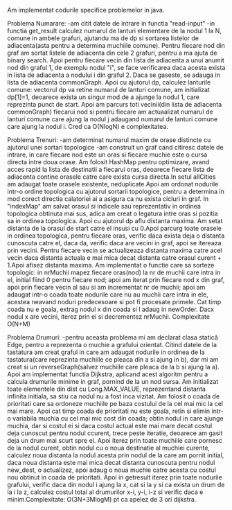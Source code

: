 Am implementat codurile specifice problemelor in java.

Problema Numarare:
-am citit datele de intrare in functia "read-input"
-in functia get_result calculez numarul de lanturi elementare de la nodul 1 la N, comune in ambele grafuri, ajutandu ma de dp si sortarea
listelor de adiacenta(asta pentru a determina muchiile comune).
Pentru fiecare nod din graf am sortat listele de adiacenta din cele 2 grafuri, pentru a ma ajuta de binary search. Apoi pentru
fiecare vecin din lista de adiacenta a unui anumit nod din graful 1, de exemplu nodul "i", se face verificarea daca acesta exista in lista
de adiacenta a nodului i din graful 2. Daca se gaseste, se adauga in lista de adiacenta commonGraph. Apoi cu ajutorul dp, calculez lanturile
comune: vectorul dp va retine numarul de lanturi comune, am initializat dp[1]=1, deoarece exista un singur mod de a ajunge la nodul 1, care
reprezinta punct de start. Apoi am parcurs toti vecinii(din lista de adiacenta commonGraph) fiecarui nod si pentru fiecare am actuaalizat numarul
de lanturi comune care ajung la nodul j adaugand numarul de lanturi comune care ajung la nodul i. Cred ca O(NlogN) e complexitatea.

Problema Trenuri:
-am determinat numarul maxim de orase distincte cu ajutorul unei sortari topologice
-am construit un graf cand citiresc datele de intrare, in care fiecare nod este un oras si fiecare muchie este o cursa directa intre doua
orase. Am folosit HashMap pentru optimizare, avand acces rapid la lista de destinatii a fiecarui oras, deoarece fiecare lista de adiacenta contine orasele catre care exista cursa directa.In setul allCities am adaugat toate orasele existente, neduplicate.Apoi am ordonat nodurile intr-o ordine topologica cu ajutorul sortarii topologice, pentru a determina in mod corect directia calatoriei ai a asigura ca nu exista cicluri in graf. In "indexMap" am salvat orasul si indicele sau reprezentativ in ordinea topologica obtinuta mai sus, adica am creat o legatura intre oras si pozitia sa in ordinea topologica. Apoi cu ajutorul dp aflu distanta maxima. Am setat distanta de la orasul de start catre el insusi cu 0.Apoi parcurg toate orasele in ordinea topologica, pentru fiecare oras, verific daca exista deja o distanta cunoscuta catre el, daca da, verific daca are vecini in graf, apoi se itereaza prin vecini. Pentru fiecare vecin se actualizeaza distanta maxima catre acel vecin daca distanta actuala e mai mica decat distanta catre orasul curent + 1.Apoi afisez distanta maxima. Am implementat o functie care sa sorteze topologic: in nrMuchii mapez fiecare oras(nod) la nr de muchii care intra in el, initial fiind 0 pentru fiecare nod; apoi am iterat prin fiecare nod x din graf, apoi prin fiecare vecin al sau si am incrementat nr de muchii; apoi am adaugat intr-o coada toate nodurile care nu au muchii care intra in ele, acestea neavand noduri predecesoare si pot fi procesate primele. Cat timp coada nu e goala, extrag nodul x din coada si l adaug in newOrder. Dacx nodul x are vecini, iterez prin ei si decrementez nrMuchii. Complexitate O(N+M)

Problema Drumuri:
-pentru aceasta problema mi am declarat clasa statică Edge, pentru a reprezenta o muchie a grafului orientat. Citind datele de la tastatura am creat graful in care am adaugat nodurile in ordinea de la tastatura(care reprezinta muchiile ce pleaca din a si ajung in b), dar mi am creat si un reverseGraph(salvez muchiile care pleaca de la b si ajung la a). Apoi am implementat functia Dijkstra, aplicand acest algoritm pentru a calcula  drumurile minime in graf, pornind de la un nod sursa.  Am initializat toate elementele din dist cu Long.MAX_VALUE, reprezentand distanta infinita initiala, sa stiu ca nodul nu a fost inca vizitat. Am folosit o coada de prioritati care sa ordoneze muchiile pe baza costului de la cel mai mic la cel mai mare. Apoi cat timp coada de prioritati nu este goala, retin si elimin intr-o variabila muchia cu cel mai mic cost din coada; obtin nodul in care ajunge muchia, dar si costul ei si daca costul actual este mai mare decat costul deja cunoscut pentru nodul ccurent, trece peste iteratie, deoarece am gasit deja un drum mai scurt spre el. Apoi iterez prin toate muchiile care pornesc de la nodul curent, obtin nodul cu o noua destinatie al muchiei curente, calculez noua distanta la nodul acesta prin nodul de la care am pornit initial, daca noua distanta este mai mica decat distanta cunoscuta pentru nodul new_dest, o actualizez, apoi adaug o noua muchie catre acesta cu costul nou obtinut in coada de prioritati. Apoi in getresult iterez prin toate nodurile grafului, verific daca din nodul i ajung la x, cat si la y si ca exista un drum de la i la z, calculez costul total al drumurilor x-i, y-i, i-z si verific daca e minim.Complexitate: O(3N+3MlogM) pt ca apelez de 3 ori dijkstra.